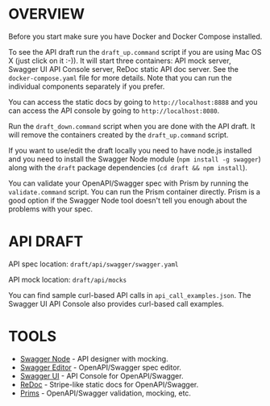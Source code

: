 # OVERVIEW

Before you start make sure you have Docker and Docker Compose installed.

To see the API draft run the `draft_up.command` script if you are using Mac OS X (just click on it :-)). It will start three containers: API mock server, Swagger UI API Console server, ReDoc static API doc server. See the `docker-compose.yaml` file for more details. Note that you can run the individual components separately if you prefer.

You can access the static docs by going to `http://localhost:8888` and you can access the API console by going to `http://localhost:8080`.

Run the `draft_down.command` script when you are done with the API draft. It will remove the containers created by the `draft_up.command` script.

If you want to use/edit the draft locally you need to have node.js installed and
you need to install the Swagger Node module (`npm install -g swagger`) 
along with the `draft` package dependencies (`cd draft && npm install`).

You can validate your OpenAPI/Swagger spec with Prism by running the `validate.command` script. You can run the Prism container directly. Prism is a good option if the Swagger Node tool doesn't tell you enough about the problems with your spec.

# API DRAFT

API spec location: `draft/api/swagger/swagger.yaml`

API mock location: `draft/api/mocks`

You can find sample curl-based API calls in `api_call_examples.json`. The Swagger UI API Console also provides curl-based call examples.

# TOOLS

* [Swagger Node](https://github.com/swagger-api/swagger-node) - API designer with mocking.
* [Swagger Editor](https://github.com/swagger-api/swagger-editor) - OpenAPI/Swagger spec editor.
* [Swagger UI](https://github.com/swagger-api/swagger-ui) - API Console for OpenAPI/Swagger.
* [ReDoc](https://github.com/Rebilly/ReDoc) - Stripe-like static docs for OpenAPI/Swagger.
* [Prims](https://github.com/stoplightio/prism) - OpenAPI/Swagger validation, mocking, etc.
